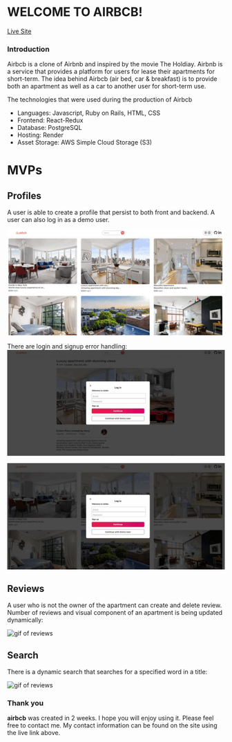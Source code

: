 # WELCOME TO AIRBCB!

[Live Site](https://airbbc.onrender.com)

### Introduction
Airbcb is a clone of Airbnb and inspired by the movie The Holdiay. Airbnb is a service that provides a platform for users for lease their apartments for short-term. The idea behind Airbcb (air bed, car & breakfast) is to provide both an apartment as well as a car to another user for short-term use.

The technologies that were used during the production of Airbcb
* Languages: Javascript, Ruby on Rails, HTML, CSS
* Frontend: React-Redux
* Database: PostgreSQL
* Hosting: Render
* Asset Storage: AWS Simple Cloud Storage (S3)

# MVPs

## Profiles
A user is able to create a profile that persist to both front and backend. A user can also log in as a demo user.

![gif of profiles](frontend/src/assets/production_readme_gif/demo-login.gif)

There are login and signup error handling:
![gif of error handling](frontend/src/assets/production_readme_gif/signup-error-handling.gif)

![gif of error handling](frontend/src/assets/production_readme_gif/login-error-handling.gif)

## Reviews
A user who is not the owner of the apartment can create and delete review. Number of reviews and visual component of an apartment is being updated dynamically:

![gif of reviews](frontend/src/assets/production_readme_gif/review.gif)

## Search
There is a dynamic search that searches for a specified word in a title:

![gif of reviews](frontend/src/assets/production_readme_gif/search.gif)

### Thank you

__airbcb__ was created in 2 weeks. I hope you will enjoy using it. Please feel free to contact me. My contact information can be found on the site using the live link above.



